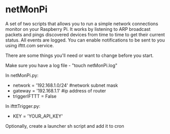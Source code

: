 # netMonPi
A set of two scripts that allows you to run a simple network connections monitor on your Raspberry Pi. It works by listening to ARP broadcast packets and pings discovered devices from time to time to get their current status. All events are logged.
You can enable notifications to be sent to you using ifttt.com service.

There are some things you'll need or want to change before you start.

Make sure you have a log file - "touch netMonPi.log" 

In netMonPi.py:
 * network = '192.168.1.0/24' #network subnet mask
 * gateway = '192.168.1.1' #ip address of router
 * triggerIFTTT = False

In iftttTrigger.py:
 * KEY = 'YOUR_API_KEY'

Optionally, create a launcher sh script and add it to cron
